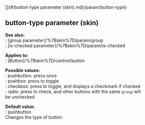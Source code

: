 []{#/button-type parameter (skin).md}/param/button-type}    
## button-type parameter (skin)    
**See also:**    
:   [group parameter]/%7Bskin%7D/param/group    
:   [is-checked parameter]/%7Bskin%7D/param/is-checked    
<!-- -->    
**Applies to:**    
:   [Button]/%7Bskin%7D/control/button    
<!-- -->    
**Possible values:**    
:   pushbutton: press once    
:   pushbox: press to toggle    
:   checkbox: press to toggle, and displays a checkmark if checked    
:   radio: press to check, and other buttons with the same `group` will    
    be unchecked    
<!-- -->    
**Default value:**    
:   pushbutton    
Changes the type of button.  
